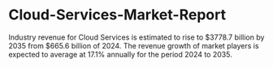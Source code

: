 # Cloud-Services-Market-Report
Industry revenue for Cloud Services is estimated to rise to $3778.7 billion by 2035 from $665.6 billion of 2024. The revenue growth of market players is expected to average at 17.1% annually for the period 2024 to 2035.
